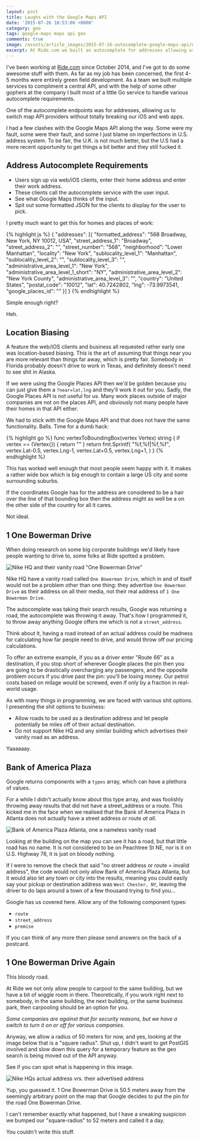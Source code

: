 ```yaml
---
layout: post
title: Laughs with the Google Maps API
date: '2015-07-26 18:53:00 +0000'
category: geo
tags: google-maps maps api geo 
comments: true
image: /assets/article_images/2015-07-26-autocomplete-google-maps-api/no-road.png
excerpt: At Ride.com we built an autocomplete for addresses allowing us to switch map API providers without totally breaking our iOS and web apps, and instead all that broke was what remains of my sanity.
---
```


I've been working at [Ride.com](https://ride.com/) since October 2014, and I've got to do some awesome stuff with them. As far as my job has been concerned, the first 4-5 months were entirely green field development. As a team we built multiple services to compliment a central API, and with the help of some other gophers at the company I built most of a little Go service to handle various autocomplete requirements. 

One of the autocomplete endpoints was for addresses, allowing us to switch map API providers without totally breaking our iOS and web apps.

I had a few clashes with the Google Maps API along the way. Some were my fault, some were their fault, and some I just blame on imperfections in U.S. address system. To be fair, the U.K. is not much better, but the U.S had a more recent opportunity to get things a bit better and they still fucked it.

## Address Autocomplete Requirements

- Users sign up via web/iOS clients, enter their home address and enter their work address.
- These clients call the autocomplete service with the user input.
- See what Google Maps thinks of the input.
- Spit out some formatted JSON for the clients to display for the user to pick.

I pretty much want to get this for homes and places of work:

{% highlight js %}
{
  "addresses": [{
    "formatted_address": "568 Broadway, New York, NY 10012, USA",
    "street_address_1": "Broadway",
    "street_address_2": "",
    "street_number": "568",
    "neighborhood": "Lower Manhattan",
    "locality": "New York",
    "sublocality_level_1": "Manhattan",
    "sublocality_level_2": "",
    "sublocality_level_3": "",
    "administrative_area_level_1": "New York",
    "administrative_area_level_1_short": "NY",
    "administrative_area_level_2": "New York County",
    "administrative_area_level_3": "",
    "country": "United States",
    "postal_code": "10012",
    "lat": 40.7242802,
    "lng": -73.9973541,
    "google_places_id": ""
  }]
}
{% endhighlight %}

Simple enough right? 

Heh.

## Location Biasing

A feature the web/iOS clients and business all requested rather early one was location-based biasing. This is the art of assuming that things near you are more relevant than things far away, which is pretty fair. Somebody in Florida probably doesn't drive to work in Texas, and definitely doesn't need to see shit in Alaska. 

If we were using the Google Places API then we'd be golden because you can just give them a `?near=lat,lng` and they'll work it out for you. Sadly, the Google Places API is not useful for us. Many work places outside of major companies are not on the places API, and obviously not many people have their homes in that API either.

We had to stick with the Google Maps API and that does not have the same functionality. Balls. Time for a dumb hack:

{% highlight go %}
func vertexToBoundingBox(vertex Vertex) string {
  if vertex == (Vertex{}) {
    return ""
  }
  return fmt.Sprintf(
    "%f,%f|%f,%f",
    vertex.Lat-0.5,
    vertex.Lng-1,
    vertex.Lat+0.5,
    vertex.Lng+1,
  )
}
{% endhighlight %}

This has worked well enough that most people seem happy with it. It makes a rather wide box which is big enough to contain a large US city and some surrounding suburbs. 

If the coordinates Google has for the address are considered to be a hair over the line of that bounding box then the address might as well be a on the other side of the country for all it cares.

Not ideal.

## 1 One Bowerman Drive

When doing research on some big corporate buildings we'd likely have people wanting to drive to, some folks at Ride spotted a problem.

![Nike HQ and their vanity road "One Bowerman Drive"](/assets/article_images/2015-07-26-autocomplete-google-maps-api/1-one-bowerman-drive.png)

Nike HQ have a vanity road called `One Bowerman Drive`, which in and of itself would not be a problem other than one thing: they advertise `One Bowerman Drive` as their address on all their media, not their real address of `1 One Bowerman Drive`. 

The autocomplete was taking their search results, Google was returning a road, the autocomplete was throwing it away. That's how I programmed it, to throw away anything Google offers me which is not a `street_address`. 

Think about it, having a road instead of an actual address could be madness for calculating how far people need to drive, and would throw off our pricing calculations. 

To offer an extreme example, if you as a driver enter "Route 66" as a destination, if you stop short of wherever Google places the pin then you are going to be drastically overcharging any passengers, and the opposite problem occurs if you drive past the pin: you'll be losing money. Our petrol costs based on milage would be screwed, even if only by a fraction in real-world usage.

As with many things in programming, we are faced with various shit options. I presenting the shit options to business:

- Allow roads to be used as a destination address and let people potentially be miles off of their actual destination.
- Do not support Nike HQ and any similar building which advertises their vanity road as an address.

Yaaaaaay.

## Bank of America Plaza

Google returns components with a `types` array, which can have a plethora of values.

For a while I didn't actually know about this type array, and was foolishly throwing away results that did not have a street_address or a route. This kicked me in the face when we realised that the Bank of America Plaza in Atlanta does not actually have a street address or route _at all_.

![Bank of America Plaza Atlanta, one a nameless vanity road](/assets/article_images/2015-07-26-autocomplete-google-maps-api/no-road.png)

Looking at the building on the map you can see it has a road, but that little road has no name. It is not considered to be on Peachtree St NE, nor is it on U.S. Highway 78, it is just on bloody nothing.

If I were to remove the check that said "no street address or route = invalid address", the code would not only allow Bank of America Plaza Atlanta, but it would also let any town or city into the results, meaning you could easily say your pickup or destination address was `West Chester, NY`, leaving the driver to do laps around a town of a few thousand trying to find you...

Google has us covered here. Allow any of the following component types:

- `route`
- `street_address`
- `premise`

If you can think of any more then please send answers on the back of a postcard.

## 1 One Bowerman Drive Again

This bloody road. 

At Ride we not only allow people to carpool to the same building, but we have a bit of wiggle room in there. Theoretically, if you work right next to somebody, in the same building, the next building, or the same business park, then carpooling should be an option for you.

_Some companies are against that for security reasons, but we have a switch to turn it on or off for various companies._

Anyway, we allow a radius of 50 meters for now, and yes, looking at the image below that is a "square radius". Shut up, I didn't want to get PostGIS involved and slow down this query for a temporary feature as the geo search is being moved out of the API anyway.

See if you can spot what is happening in this image.

![Nike HQs actual address vrs. their advertised address](/assets/article_images/2015-07-26-autocomplete-google-maps-api/51-meter-difference.png)

Yup, you guessed it. 1 One Bowerman Drive is 50.5 meters away from the seemingly arbitrary point on the map that Google decides to put the pin for the road One Bowerman Drive.

I can't remember exactly what happened, but I have a sneaking suspicion we bumped our "square-radius" to 52 meters and called it a day.

You couldn't write this stuff.
